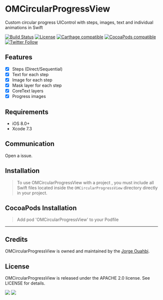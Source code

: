 # OMCircularProgressView

Custom circular progress UIControl with steps, images, text and individual animations in Swift

[![Build Status](https://travis-ci.org/jaouahbi/OMCircularProgressView.svg?branch=master)](https://travis-ci.org/jaouahbi/OMCircularProgressView)
[![License](https://img.shields.io/cocoapods/l/OMCircularProgressView.svg?style=flat)](https://github.com/jaouahbi/OMCircularProgressView/blob/master/LICENSE)
[![Carthage compatible](https://img.shields.io/badge/Carthage-compatible-4BC51D.svg?style=flat)](https://github.com/Carthage/Carthage)
[![CocoaPods compatible](https://img.shields.io/cocoapods/v/OMCircularProgressView.svg?style=flat)](https://github.com/CocoaPods/Specs/tree/master/Specs/OMCircularProgressView)
[![Twitter Follow](https://img.shields.io/twitter/follow/OMCircularProgressView.svg?style=social)](http://twitter.com/j0rge0m)


## Features

- [x] Steps (Direct/Sequential)
- [x] Text for each step
- [x] Image for each step
- [x] Mask layer for each step
- [x] CoreText layers
- [x] Progress images

## Requirements

- iOS 8.0+
- Xcode 7.3

## Communication

Open a issue.

## Installation

> To use OMCircularProgressView with a project , you must include all Swift files located inside the `OMCircularProgressView` directory directly in your project.

## CocoaPods Installation

> Add pod 'OMCircularProgressView' to your Podfile

* * *

## Credits

OMCircularProgressView is owned and maintained by the [Jorge Ouahbi](https://twitter.com/j0rge0m).

## License

OMCircularProgressView is released under the APACHE 2.0 license. See LICENSE for details.

![](https://github.com/jaouahbi/OMCircularProgressView/blob/master/ScreenShot/ScreenShot_2.png)
![](https://github.com/jaouahbi/OMCircularProgressView/blob/master/ScreenShot/ScreenShot_1.png)
